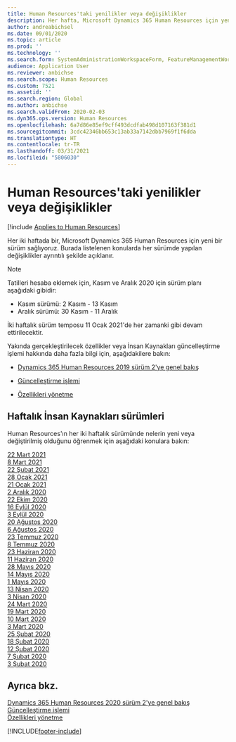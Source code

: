 ```yaml
---
title: Human Resources'taki yenilikler veya değişiklikler
description: Her hafta, Microsoft Dynamics 365 Human Resources için yeni bir sürüm sağlıyoruz. Burada listelenen konularda her hafta yapılan değişiklikler ayrıntılı şekilde açıklanır.
author: andreabichsel
ms.date: 09/01/2020
ms.topic: article
ms.prod: ''
ms.technology: ''
ms.search.form: SystemAdministrationWorkspaceForm, FeatureManagementWorkspace
audience: Application User
ms.reviewer: anbichse
ms.search.scope: Human Resources
ms.custom: 7521
ms.assetid: ''
ms.search.region: Global
ms.author: anbichse
ms.search.validFrom: 2020-02-03
ms.dyn365.ops.version: Human Resources
ms.openlocfilehash: 6a7d86e85ef9cff493dcdfab498d107163f381d1
ms.sourcegitcommit: 3cdc42346bb653c13ab33a7142dbb7969f1f6dda
ms.translationtype: HT
ms.contentlocale: tr-TR
ms.lasthandoff: 03/31/2021
ms.locfileid: "5806030"
---
```

# <a name="whats-new-or-changed-in-human-resources"></a>Human Resources'taki yenilikler veya değişiklikler

[!include [Applies to Human Resources](../includes/applies-to-hr.md)]

Her iki haftada bir, Microsoft Dynamics 365 Human Resources için yeni bir sürüm sağlıyoruz. Burada listelenen konularda her sürümde yapılan değişiklikler ayrıntılı şekilde açıklanır.

>[!NOTE]
>Tatilleri hesaba eklemek için, Kasım ve Aralık 2020 için sürüm planı aşağıdaki gibidir:
>
>- Kasım sürümü: 2 Kasım - 13 Kasım
>- Aralık sürümü: 30 Kasım - 11 Aralık
> 
>İki haftalık sürüm temposu 11 Ocak 2021'de her zamanki gibi devam ettirilecektir.

Yakında gerçekleştirilecek özellikler veya İnsan Kaynakları güncelleştirme işlemi hakkında daha fazla bilgi için, aşağıdakilere bakın: 

- [Dynamics 365 Human Resources 2019 sürüm 2'ye genel bakış](https://docs.microsoft.com/dynamics365-release-plan/2019wave2/dynamics365-human-resources/)

- [Güncelleştirme işlemi](hr-admin-setup-update-process.md)

- [Özellikleri yönetme](hr-admin-manage-features.md)

## <a name="human-resources-weekly-releases"></a>Haftalık İnsan Kaynakları sürümleri

Human Resources'ın her iki haftalık sürümünde nelerin yeni veya değiştirilmiş olduğunu öğrenmek için aşağıdaki konulara bakın:

[22 Mart 2021](hr-whats-new-2021-03-22.md)</br>
[8 Mart 2021](hr-whats-new-2021-03-08.md)</br>
[22 Şubat 2021](hr-whats-new-2021-02-22.md)</br>
[28 Ocak 2021](hr-whats-new-2021-01-28.md)</br>
[21 Ocak 2021](hr-whats-new-2021-01-21.md)</br>
[2 Aralık 2020](hr-whats-new-2020-12-02.md)</br>
[22 Ekim 2020](hr-whats-new-2020-10-22.md)</br>
[16 Eylül 2020](hr-whats-new-2020-09-16.md)</br>
[3 Eylül 2020](hr-whats-new-2020-09-03.md)</br>
[20 Ağustos 2020](hr-whats-new-2020-08-20.md)</br>
[6 Ağustos 2020](hr-whats-new-2020-08-06.md)</br>
[23 Temmuz 2020](hr-whats-new-2020-07-23.md)</br>
[8 Temmuz 2020](hr-whats-new-2020-07-08.md)</br>
[23 Haziran 2020](hr-whats-new-2020-06-23.md)</br>
[11 Haziran 2020](hr-whats-new-2020-06-11.md)</br>
[28 Mayıs 2020](hr-whats-new-2020-05-28.md)</br>
[14 Mayıs 2020](hr-whats-new-2020-05-14.md)</br>
[1 Mayıs 2020](hr-whats-new-2020-05-01.md)</br>
[13 Nisan 2020](hr-whats-new-2020-04-13.md)</br>
[3 Nisan 2020](hr-whats-new-2020-04-03.md)</br>
[24 Mart 2020](hr-whats-new-2020-03-24.md)</br>
[19 Mart 2020](hr-whats-new-2020-03-19.md)</br>
[10 Mart 2020](hr-whats-new-2020-03-10.md)</br>
[3 Mart 2020](hr-whats-new-2020-03-03.md)</br>
[25 Şubat 2020](hr-whats-new-2020-02-25.md)</br>
[18 Şubat 2020](hr-whats-new-2020-02-18.md)</br>
[12 Şubat 2020](hr-whats-new-2020-02-12.md)</br>
[7 Şubat 2020](hr-whats-new-2020-02-07.md)</br>
[3 Şubat 2020](hr-whats-new-2020-02-03.md)

## <a name="see-also"></a>Ayrıca bkz.

[Dynamics 365 Human Resources 2020 sürüm 2'ye genel bakış](https://docs.microsoft.com/dynamics365-release-plan/2020wave2/human-resources/dynamics365-human-resources/)</br>
[Güncelleştirme işlemi](hr-admin-setup-update-process.md)</br>
[Özellikleri yönetme](hr-admin-manage-features.md)


[!INCLUDE[footer-include](../includes/footer-banner.md)]
